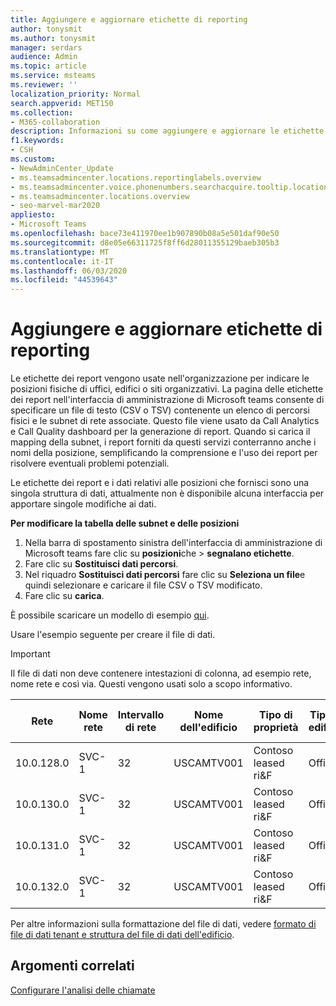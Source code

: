 ```yaml
---
title: Aggiungere e aggiornare etichette di reporting
author: tonysmit
ms.author: tonysmit
manager: serdars
audience: Admin
ms.topic: article
ms.service: msteams
ms.reviewer: ''
localization_priority: Normal
search.appverid: MET150
ms.collection:
- M365-collaboration
description: Informazioni su come aggiungere e aggiornare le etichette dei report caricando un file di testo contenente un elenco di percorsi fisici e subnet associate.
f1.keywords:
- CSH
ms.custom:
- NewAdminCenter_Update
- ms.teamsadmincenter.locations.reportinglabels.overview
- ms.teamsadmincenter.voice.phonenumbers.searchacquire.tooltip.location
- ms.teamsadmincenter.locations.overview
- seo-marvel-mar2020
appliesto:
- Microsoft Teams
ms.openlocfilehash: bace73e411970ee1b907890b08a5e501daf90e50
ms.sourcegitcommit: d8e05e66311725f8ff6d28011355129baeb305b3
ms.translationtype: MT
ms.contentlocale: it-IT
ms.lasthandoff: 06/03/2020
ms.locfileid: "44539643"
---
```

<a name="add-and-update-reporting-labels"></a>Aggiungere e aggiornare etichette di reporting
============================

Le etichette dei report vengono usate nell'organizzazione per indicare le posizioni fisiche di uffici, edifici o siti organizzativi. La pagina delle etichette dei report nell'interfaccia di amministrazione di Microsoft teams consente di specificare un file di testo (CSV o TSV) contenente un elenco di percorsi fisici e le subnet di rete associate. Questo file viene usato da Call Analytics e Call Quality dashboard per la generazione di report. Quando si carica il mapping della subnet, i report forniti da questi servizi conterranno anche i nomi della posizione, semplificando la comprensione e l'uso dei report per risolvere eventuali problemi potenziali.

Le etichette dei report e i dati relativi alle posizioni che fornisci sono una singola struttura di dati, attualmente non è disponibile alcuna interfaccia per apportare singole modifiche ai dati.

**Per modificare la tabella delle subnet e delle posizioni**

1. Nella barra di spostamento sinistra dell'interfaccia di amministrazione di Microsoft teams fare clic su **posizioni**che  >  **segnalano etichette**.
2. Fare clic su **Sostituisci dati percorsi**.
3. Nel riquadro **Sostituisci dati percorsi** fare clic su **Seleziona un file**e quindi selezionare e caricare il file CSV o TSV modificato.
4. Fare clic su **carica**.

È possibile scaricare un modello di esempio [qui](https://github.com/MicrosoftDocs/OfficeDocs-SkypeForBusiness/blob/live/Teams/downloads/locations-template.zip?raw=true).

Usare l'esempio seguente per creare il file di dati.

> [!IMPORTANT]
> Il file di dati non deve contenere intestazioni di colonna, ad esempio rete, nome rete e così via. Questi vengono usati solo a scopo informativo. <br>

|Rete|Nome rete|Intervallo di rete|Nome dell'edificio|Tipo di proprietà|Tipo di edificio|Tipo di Office Building|Città|CAP|Paese|Stato|Area|All'interno di Corp|Route Express|
|-|-|-|-|-|-|-|-|-|-|-|-|-|-|
|10.0.128.0    |SVC-1|32|USCAMTV001|Contoso leased ri&F|Office|RI&F|Visualizzazione Mountain|94043|NOI|CA|NOI|1|1|
|10.0.130.0    |SVC-1|32|USCAMTV001|Contoso leased ri&F|Office|RI&F|Visualizzazione Mountain|94043|NOI|CA|NOI|1|1|
|10.0.131.0    |SVC-1|32|USCAMTV001|Contoso leased ri&F|Office|RI&F|Visualizzazione Mountain|94043|NOI|CA|NOI|1|1|
|10.0.132.0    |SVC-1|32|USCAMTV001|Contoso leased ri&F|Office|RI&F|Visualizzazione Mountain|94043|NOI|CA|NOI|1|1|

Per altre informazioni sulla formattazione del file di dati, vedere [formato di file di dati tenant e struttura del file di dati dell'edificio](turning-on-and-using-call-quality-dashboard.md#tenant-data-file-format-and-structure).

## <a name="related-topics"></a>Argomenti correlati

[Configurare l'analisi delle chiamate](set-up-call-analytics.md)
